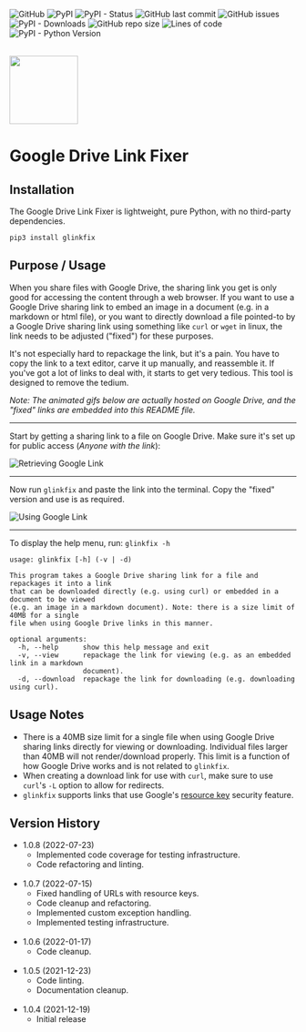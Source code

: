 ![GitHub](https://img.shields.io/github/license/geozeke/glinkfix)
![PyPI](https://img.shields.io/pypi/v/glinkfix)
![PyPI - Status](https://img.shields.io/pypi/status/glinkfix)
![GitHub last commit](https://img.shields.io/github/last-commit/geozeke/glinkfix)
![GitHub issues](https://img.shields.io/github/issues/geozeke/glinkfix)
![PyPI - Downloads](https://img.shields.io/pypi/dm/glinkfix)
![GitHub repo size](https://img.shields.io/github/repo-size/geozeke/glinkfix)
![Lines of code](https://img.shields.io/tokei/lines/github/geozeke/glinkfix)
![PyPI - Python Version](https://img.shields.io/pypi/pyversions/glinkfix)

<br>

<img src="https://drive.google.com/uc?export=view&id=1H04KVAA3ohH_dLXIrC0bXuJXDn3VutKc" width="120"/>

# Google Drive Link Fixer

## Installation

The Google Drive Link Fixer is lightweight, pure Python, with no third-party dependencies.

```text
pip3 install glinkfix  
```

## Purpose / Usage

When you share files with Google Drive, the sharing link you get is only good for accessing the content through a web browser. If you want to use a Google Drive sharing link to embed an image in a document (e.g. in a markdown or html file), or you want to directly download a file pointed-to by a Google Drive sharing link using something like `curl` or `wget` in linux, the link needs to be adjusted ("fixed") for these purposes.

It's not especially hard to repackage the link, but it's a pain. You have to copy the link to a text editor, carve it up manually, and reassemble it. If you've got a lot of links to deal with, it starts to get very tedious. This tool is designed to remove the tedium.

*Note: The animated gifs below are actually hosted on Google Drive, and the "fixed" links are embedded into this README file.*

---

Start by getting a sharing link to a file on Google Drive. Make sure it's set up for public access (*Anyone with the link*):

![Retrieving Google Link](https://drive.google.com/uc?export=view&id=1BJ5cR04cSzHa4xMIPApjLXv0IHPDu9U2)

---

Now run `glinkfix` and paste the link into the terminal. Copy the "fixed" version and use is as required.

![Using Google Link](https://drive.google.com/uc?export=view&id=1wrrGh-cm_Hf7hH5WN_aCO-wwxIsrk6j5)

---

To display the help menu, run: `glinkfix -h`

```text
usage: glinkfix [-h] (-v | -d)

This program takes a Google Drive sharing link for a file and repackages it into a link
that can be downloaded directly (e.g. using curl) or embedded in a document to be viewed
(e.g. an image in a markdown document). Note: there is a size limit of 40MB for a single
file when using Google Drive links in this manner.

optional arguments:
  -h, --help      show this help message and exit
  -v, --view      repackage the link for viewing (e.g. as an embedded link in a markdown
                  document).
  -d, --download  repackage the link for downloading (e.g. downloading using curl).
```

## Usage Notes

* There is a 40MB size limit for a single file when using Google Drive sharing links directly for viewing or downloading. Individual files larger than 40MB will not render/download properly. This limit is a function of how Google Drive works and is not related to `glinkfix`.
* When creating a download link for use with `curl`, make sure to use `curl`'s `-L` option to allow for redirects.
* `glinkfix` supports links that use Google's [resource key](https://support.google.com/a/answer/10685032) security feature.

## Version History

* 1.0.8 (2022-07-23)
  * Implemented code coverage for testing infrastructure.
  * Code refactoring and linting.
  <br><br>
* 1.0.7 (2022-07-15)
  * Fixed handling of URLs with resource keys.
  * Code cleanup and refactoring.
  * Implemented custom exception handling.
  * Implemented testing infrastructure.<br><br>
* 1.0.6 (2022-01-17)
  * Code cleanup.<br><br>
* 1.0.5 (2021-12-23)
  * Code linting.
  * Documentation cleanup.<br><br>
* 1.0.4 (2021-12-19)
  * Initial release<br>
